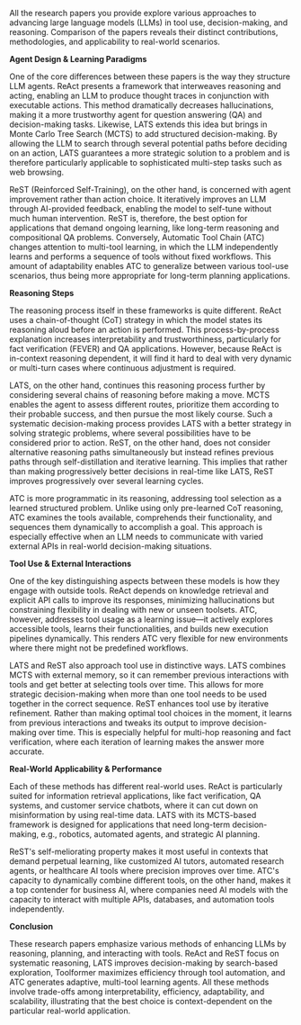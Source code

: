 All the research papers you provide explore various approaches to advancing large language models (LLMs) in tool use, decision-making, and reasoning. Comparison of the papers reveals their distinct contributions, methodologies, and applicability to real-world scenarios.

**Agent Design & Learning Paradigms**

One of the core differences between these papers is the way they structure LLM agents. ReAct presents a framework that interweaves reasoning and acting, enabling an LLM to produce thought traces in conjunction with executable actions. This method dramatically decreases hallucinations, making it a more trustworthy agent for question answering (QA) and decision-making tasks. Likewise, LATS extends this idea but brings in Monte Carlo Tree Search (MCTS) to add structured decision-making. By allowing the LLM to search through several potential paths before deciding on an action, LATS guarantees a more strategic solution to a problem and is therefore particularly applicable to sophisticated multi-step tasks such as web browsing.

ReST (Reinforced Self-Training), on the other hand, is concerned with agent improvement rather than action choice. It iteratively improves an LLM through AI-provided feedback, enabling the model to self-tune without much human intervention. ReST is, therefore, the best option for applications that demand ongoing learning, like long-term reasoning and compositional QA problems. Conversely, Automatic Tool Chain (ATC) changes attention to multi-tool learning, in which the LLM independently learns and performs a sequence of tools without fixed workflows. This amount of adaptability enables ATC to generalize between various tool-use scenarios, thus being more appropriate for long-term planning applications.

**Reasoning Steps**

The reasoning process itself in these frameworks is quite different. ReAct uses a chain-of-thought (CoT) strategy in which the model states its reasoning aloud before an action is performed. This process-by-process explanation increases interpretability and trustworthiness, particularly for fact verification (FEVER) and QA applications. However, because ReAct is in-context reasoning dependent, it will find it hard to deal with very dynamic or multi-turn cases where continuous adjustment is required.

LATS, on the other hand, continues this reasoning process further by considering several chains of reasoning before making a move. MCTS enables the agent to assess different routes, prioritize them according to their probable success, and then pursue the most likely course. Such a systematic decision-making process provides LATS with a better strategy in solving strategic problems, where several possibilities have to be considered prior to action. ReST, on the other hand, does not consider alternative reasoning paths simultaneously but instead refines previous paths through self-distillation and iterative learning. This implies that rather than making progressively better decisions in real-time like LATS, ReST improves progressively over several learning cycles.

ATC is more programmatic in its reasoning, addressing tool selection as a learned structured problem. Unlike using only pre-learned CoT reasoning, ATC examines the tools available, comprehends their functionality, and sequences them dynamically to accomplish a goal. This approach is especially effective when an LLM needs to communicate with varied external APIs in real-world decision-making situations.

**Tool Use & External Interactions**

One of the key distinguishing aspects between these models is how they engage with outside tools. ReAct depends on knowledge retrieval and explicit API calls to improve its responses, minimizing hallucinations but constraining flexibility in dealing with new or unseen toolsets. ATC, however, addresses tool usage as a learning issue—it actively explores accessible tools, learns their functionalities, and builds new execution pipelines dynamically. This renders ATC very flexible for new environments where there might not be predefined workflows.

LATS and ReST also approach tool use in distinctive ways. LATS combines MCTS with external memory, so it can remember previous interactions with tools and get better at selecting tools over time. This allows for more strategic decision-making when more than one tool needs to be used together in the correct sequence. ReST enhances tool use by iterative refinement. Rather than making optimal tool choices in the moment, it learns from previous interactions and tweaks its output to improve decision-making over time. This is especially helpful for multi-hop reasoning and fact verification, where each iteration of learning makes the answer more accurate.

**Real-World Applicability & Performance**

Each of these methods has different real-world uses. ReAct is particularly suited for information retrieval applications, like fact verification, QA systems, and customer service chatbots, where it can cut down on misinformation by using real-time data. LATS with its MCTS-based framework is designed for applications that need long-term decision-making, e.g., robotics, automated agents, and strategic AI planning.

ReST's self-meliorating property makes it most useful in contexts that demand perpetual learning, like customized AI tutors, automated research agents, or healthcare AI tools where precision improves over time. ATC's capacity to dynamically combine different tools, on the other hand, makes it a top contender for business AI, where companies need AI models with the capacity to interact with multiple APIs, databases, and automation tools independently.

**Conclusion**

These research papers emphasize various methods of enhancing LLMs by reasoning, planning, and interacting with tools. ReAct and ReST focus on systematic reasoning, LATS improves decision-making by search-based exploration, Toolformer maximizes efficiency through tool automation, and ATC generates adaptive, multi-tool learning agents. All these methods involve trade-offs among interpretability, efficiency, adaptability, and scalability, illustrating that the best choice is context-dependent on the particular real-world application.
